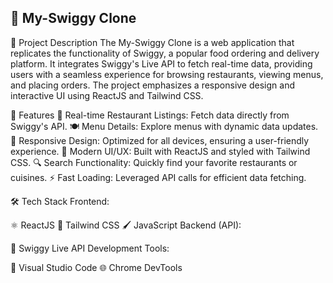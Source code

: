 ## 🍔 My-Swiggy Clone

📝 Project Description
The My-Swiggy Clone is a web application that replicates the functionality of Swiggy, a popular food ordering and delivery platform. It integrates Swiggy's Live API to fetch real-time data, providing users with a seamless experience for browsing restaurants, viewing menus, and placing orders. The project emphasizes a responsive design and interactive UI using ReactJS and Tailwind CSS.

🚀 Features
🛒 Real-time Restaurant Listings: Fetch data directly from Swiggy's API.
🍽️ Menu Details: Explore menus with dynamic data updates.
📱 Responsive Design: Optimized for all devices, ensuring a user-friendly experience.
🎨 Modern UI/UX: Built with ReactJS and styled with Tailwind CSS.
🔍 Search Functionality: Quickly find your favorite restaurants or cuisines.
⚡ Fast Loading: Leveraged API calls for efficient data fetching.

🛠️ Tech Stack
Frontend:

⚛️ ReactJS
🌟 Tailwind CSS
🖌️ JavaScript
Backend (API):

🔗 Swiggy Live API
Development Tools:

🧰 Visual Studio Code
🌐 Chrome DevTools
